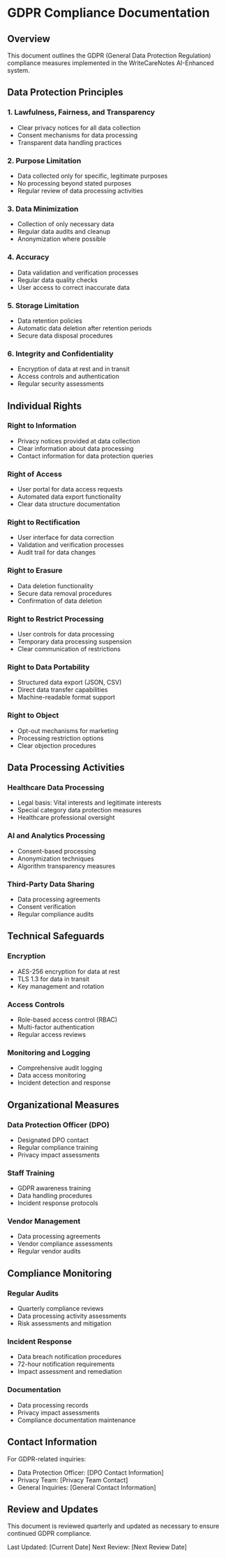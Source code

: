 # GDPR Compliance Documentation

## Overview
This document outlines the GDPR (General Data Protection Regulation) compliance measures implemented in the WriteCareNotes AI-Enhanced system.

## Data Protection Principles

### 1. Lawfulness, Fairness, and Transparency
- Clear privacy notices for all data collection
- Consent mechanisms for data processing
- Transparent data handling practices

### 2. Purpose Limitation
- Data collected only for specific, legitimate purposes
- No processing beyond stated purposes
- Regular review of data processing activities

### 3. Data Minimization
- Collection of only necessary data
- Regular data audits and cleanup
- Anonymization where possible

### 4. Accuracy
- Data validation and verification processes
- Regular data quality checks
- User access to correct inaccurate data

### 5. Storage Limitation
- Data retention policies
- Automatic data deletion after retention periods
- Secure data disposal procedures

### 6. Integrity and Confidentiality
- Encryption of data at rest and in transit
- Access controls and authentication
- Regular security assessments

## Individual Rights

### Right to Information
- Privacy notices provided at data collection
- Clear information about data processing
- Contact information for data protection queries

### Right of Access
- User portal for data access requests
- Automated data export functionality
- Clear data structure documentation

### Right to Rectification
- User interface for data correction
- Validation and verification processes
- Audit trail for data changes

### Right to Erasure
- Data deletion functionality
- Secure data removal procedures
- Confirmation of data deletion

### Right to Restrict Processing
- User controls for data processing
- Temporary data processing suspension
- Clear communication of restrictions

### Right to Data Portability
- Structured data export (JSON, CSV)
- Direct data transfer capabilities
- Machine-readable format support

### Right to Object
- Opt-out mechanisms for marketing
- Processing restriction options
- Clear objection procedures

## Data Processing Activities

### Healthcare Data Processing
- Legal basis: Vital interests and legitimate interests
- Special category data protection measures
- Healthcare professional oversight

### AI and Analytics Processing
- Consent-based processing
- Anonymization techniques
- Algorithm transparency measures

### Third-Party Data Sharing
- Data processing agreements
- Consent verification
- Regular compliance audits

## Technical Safeguards

### Encryption
- AES-256 encryption for data at rest
- TLS 1.3 for data in transit
- Key management and rotation

### Access Controls
- Role-based access control (RBAC)
- Multi-factor authentication
- Regular access reviews

### Monitoring and Logging
- Comprehensive audit logging
- Data access monitoring
- Incident detection and response

## Organizational Measures

### Data Protection Officer (DPO)
- Designated DPO contact
- Regular compliance training
- Privacy impact assessments

### Staff Training
- GDPR awareness training
- Data handling procedures
- Incident response protocols

### Vendor Management
- Data processing agreements
- Vendor compliance assessments
- Regular vendor audits

## Compliance Monitoring

### Regular Audits
- Quarterly compliance reviews
- Data processing activity assessments
- Risk assessments and mitigation

### Incident Response
- Data breach notification procedures
- 72-hour notification requirements
- Impact assessment and remediation

### Documentation
- Data processing records
- Privacy impact assessments
- Compliance documentation maintenance

## Contact Information

For GDPR-related inquiries:
- Data Protection Officer: [DPO Contact Information]
- Privacy Team: [Privacy Team Contact]
- General Inquiries: [General Contact Information]

## Review and Updates

This document is reviewed quarterly and updated as necessary to ensure continued GDPR compliance.

Last Updated: [Current Date]
Next Review: [Next Review Date]